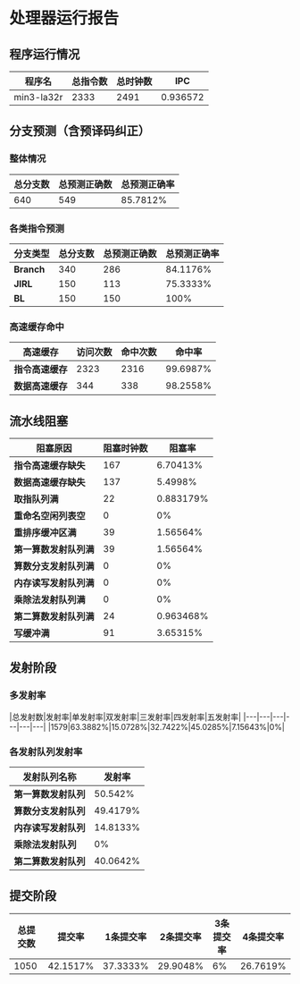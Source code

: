 # 处理器运行报告
## 程序运行情况
|程序名|总指令数|总时钟数|IPC|
|---|---|---|---|
|min3-la32r|2333|2491|0.936572|

## 分支预测（含预译码纠正）
### 整体情况
|总分支数|总预测正确数|总预测正确率|
|---|---|---|
|640|549|85.7812%|

### 各类指令预测
|分支类型|总分支数|总预测正确数|总预测正确率|
|---|---|---|---|
|**Branch**| 340 | 286 | 84.1176%|
|**JIRL**| 150 | 113 | 75.3333%|
|**BL**| 150 | 150 | 100%|

### 高速缓存命中
|高速缓存|访问次数|命中次数|命中率|
|---|---|---|---|
|**指令高速缓存**| 2323 | 2316 | 99.6987%|
|**数据高速缓存**| 344 | 338 | 98.2558%|
## 流水线阻塞
|阻塞原因|阻塞时钟数|阻塞率|
|---|---|---|
|**指令高速缓存缺失**| 167 | 6.70413%|
|**数据高速缓存缺失**| 137 | 5.4998%|
|**取指队列满**| 22 | 0.883179%|
|**重命名空闲列表空**|0 | 0%|
|**重排序缓冲区满**|39 | 1.56564%|
|**第一算数发射队列满**|39 | 1.56564%|
|**算数分支发射队列满**|0 | 0%|
|**内存读写发射队列满**|0 | 0%|
|**乘除法发射队列满**|0 | 0%|
|**第二算数发射队列满**|24 | 0.963468%|
|**写缓冲满**|91 | 3.65315%|

## 发射阶段
### 多发射率
|总发射数|发射率|单发射率|双发射率|三发射率|四发射率|五发射率|
|---|---|---|---|---|---|
|1579|63.3882%|15.0728%|32.7422%|45.0285%|7.15643%|0%|

### 各发射队列发射率
|发射队列名称|发射率|
|---|---|
|**第一算数发射队列**|50.542%|
|**算数分支发射队列**|49.4179%|
|**内存读写发射队列**|14.8133%|
|**乘除法发射队列**|0%|
|**第二算数发射队列**|40.0642%|

## 提交阶段
|总提交数|提交率|1条提交率|2条提交率|3条提交率|4条提交率|
|---|---|---|---|---|---|
|1050|42.1517%|37.3333%|29.9048%|6%|26.7619%|
